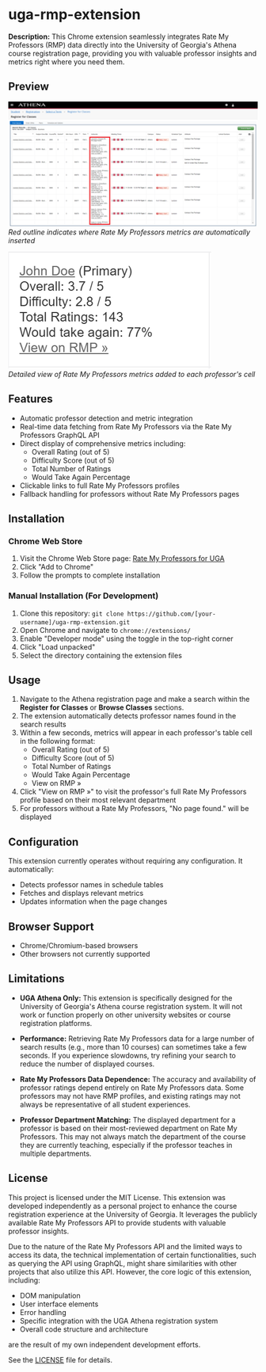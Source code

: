 # uga-rmp-extension
**Description:** This Chrome extension seamlessly integrates Rate My Professors (RMP) data directly into the University of Georgia's Athena course registration page, providing you with valuable professor insights and metrics right where you need them. 

## Preview
![Extension Demo](./assets/demo.png)<br>
*Red outline indicates where Rate My Professors metrics are automatically inserted*

![Metrics Detail](./assets/metrics-detail.png)<br>
*Detailed view of Rate My Professors metrics added to each professor's cell*

## Features
* Automatic professor detection and metric integration
* Real-time data fetching from Rate My Professors via the Rate My Professors GraphQL API
* Direct display of comprehensive metrics including:
    * Overall Rating (out of 5)
    * Difficulty Score (out of 5)
    * Total Number of Ratings
    * Would Take Again Percentage
* Clickable links to full Rate My Professors profiles
* Fallback handling for professors without Rate My Professors pages

## Installation
### Chrome Web Store
1. Visit the Chrome Web Store page: [Rate My Professors for UGA](https://chromewebstore.google.com/detail/rate-my-professor-for-uga/jconcnkhdpkoieikcejihnfciklijbdp)
2. Click "Add to Chrome"
3. Follow the prompts to complete installation

### Manual Installation (For Development)
1. Clone this repository: `git clone https://github.com/[your-username]/uga-rmp-extension.git`
2. Open Chrome and navigate to `chrome://extensions/`
3. Enable "Developer mode" using the toggle in the top-right corner
4. Click "Load unpacked"
5. Select the directory containing the extension files

## Usage
1. Navigate to the Athena registration page and make a search within the **Register for Classes** or **Browse Classes** sections.
2. The extension automatically detects professor names found in the search results
3. Within a few seconds, metrics will appear in each professor's table cell in the following format:
    * Overall Rating (out of 5)
    * Difficulty Score (out of 5)
    * Total Number of Ratings
    * Would Take Again Percentage
    * View on RMP »
4. Click "View on RMP »" to visit the professor's full Rate My Professors profile based on their most relevant department
5. For professors without a Rate My Professors, "No page found." will be displayed

## Configuration
This extension currently operates without requiring any configuration. It automatically:
* Detects professor names in schedule tables
* Fetches and displays relevant metrics
* Updates information when the page changes

## Browser Support
* Chrome/Chromium-based browsers
* Other browsers not currently supported

## Limitations
* **UGA Athena Only:** This extension is specifically designed for the University of Georgia's Athena course registration system. It will not work or function properly on other university websites or course registration platforms.

* **Performance:** Retrieving Rate My Professors data for a large number of search results (e.g., more than 10 courses) can sometimes take a few seconds. If you experience slowdowns, try refining your search to reduce the number of displayed courses.

* **Rate My Professors Data Dependence:** The accuracy and availability of professor ratings depend entirely on Rate My Professors data. Some professors may not have RMP profiles, and existing ratings may not always be representative of all student experiences.

* **Professor Department Matching:** The displayed department for a professor is based on their most-reviewed department on Rate My Professors. This may not always match the department of the course they are currently teaching, especially if the professor teaches in multiple departments.

## License
This project is licensed under the MIT License. This extension was developed independently as a personal project to enhance the course registration experience at the University of Georgia. It leverages the publicly available Rate My Professors API to provide students with valuable professor insights.

Due to the nature of the Rate My Professors API and the limited ways to access its data, the technical implementation of certain functionalities, such as querying the API using GraphQL, might share similarities with other projects that also utilize this API. However, the core logic of this extension, including:
- DOM manipulation
- User interface elements
- Error handling
- Specific integration with the UGA Athena registration system
- Overall code structure and architecture

are the result of my own independent development efforts.

See the [LICENSE](LICENSE) file for details.
